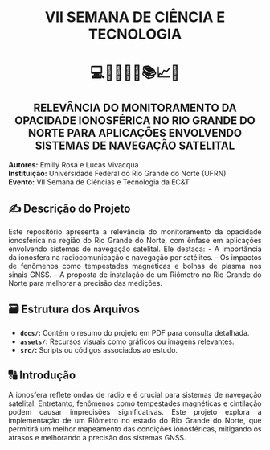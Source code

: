 # <div align="center">VII SEMANA DE CIÊNCIA E TECNOLOGIA</div>
# <div align="center"> 💻🔬🧪📡🔭📚📈🔎 </div>

## <div align="center">RELEVÂNCIA DO MONITORAMENTO DA OPACIDADE IONOSFÉRICA NO RIO GRANDE DO NORTE PARA APLICAÇÕES ENVOLVENDO SISTEMAS DE NAVEGAÇÃO SATELITAL</div>

**Autores:** Emilly Rosa e Lucas Vivacqua  
**Instituição:** Universidade Federal do Rio Grande do Norte (UFRN)  
**Evento:** VII Semana de Ciências e Tecnologia da EC&T  

## ✍️ Descrição do Projeto
<div align="justify">
Este repositório apresenta a relevância do monitoramento da opacidade ionosférica na região do Rio Grande do Norte, com ênfase em aplicações envolvendo sistemas de navegação satelital. Ele destaca:
- A importância da ionosfera na radiocomunicação e navegação por satélites.
- Os impactos de fenômenos como tempestades magnéticas e bolhas de plasma nos sinais GNSS.
- A proposta de instalação de um Riômetro no Rio Grande do Norte para melhorar a precisão das medições.
</div>

## 🗃️ Estrutura dos Arquivos
- **`docs/`:** Contém o resumo do projeto em PDF para consulta detalhada.
- **`assets/`:** Recursos visuais como gráficos ou imagens relevantes.
- **`src/`:** Scripts ou códigos associados ao estudo.

## 🔠 Introdução
<div align="justify">
A ionosfera reflete ondas de rádio e é crucial para sistemas de navegação satelital. Entretanto, fenômenos como tempestades magnéticas e cintilação podem causar imprecisões significativas. Este projeto explora a implementação de um Riômetro no estado do Rio Grande do Norte, que permitirá um melhor mapeamento das condições ionosféricas, mitigando os atrasos e melhorando a precisão dos sistemas GNSS.
</div>

